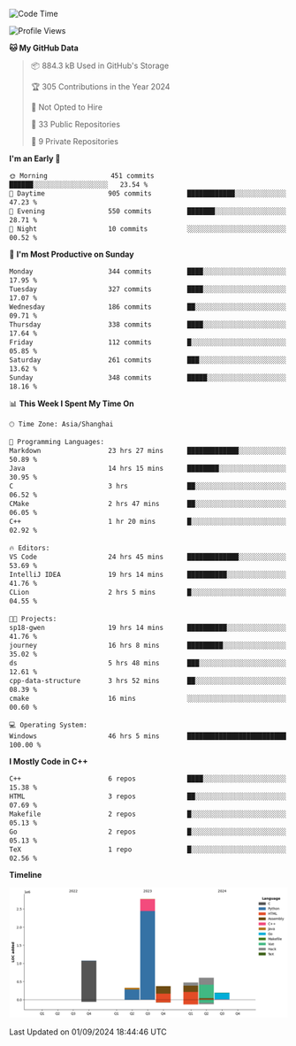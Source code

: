 <!--
**Salvely/Salvely** is a ✨ _special_ ✨ repository because its `README.md` (this file) appears on your GitHub profile.

Here are some ideas to get you started:

- 🔭 I’m currently working on ...
- 🌱 I’m currently learning ...
- 👯 I’m looking to collaborate on ...
- 🤔 I’m looking for help with ...
- 💬 Ask me about ...
- 📫 How to reach me: ...
- 😄 Pronouns: ...
- ⚡ Fun fact: ...
-->

<!--START_SECTION:waka-->
![Code Time](http://img.shields.io/badge/Code%20Time-955%20hrs%2043%20mins-blue)

![Profile Views](http://img.shields.io/badge/Profile%20Views-17-blue)

**🐱 My GitHub Data** 

> 📦 884.3 kB Used in GitHub's Storage 
 > 
> 🏆 305 Contributions in the Year 2024
 > 
> 🚫 Not Opted to Hire
 > 
> 📜 33 Public Repositories 
 > 
> 🔑 9 Private Repositories 
 > 
**I'm an Early 🐤** 

```text
🌞 Morning                451 commits         ██████░░░░░░░░░░░░░░░░░░░   23.54 % 
🌆 Daytime                905 commits         ████████████░░░░░░░░░░░░░   47.23 % 
🌃 Evening                550 commits         ███████░░░░░░░░░░░░░░░░░░   28.71 % 
🌙 Night                  10 commits          ░░░░░░░░░░░░░░░░░░░░░░░░░   00.52 % 
```
📅 **I'm Most Productive on Sunday** 

```text
Monday                   344 commits         ████░░░░░░░░░░░░░░░░░░░░░   17.95 % 
Tuesday                  327 commits         ████░░░░░░░░░░░░░░░░░░░░░   17.07 % 
Wednesday                186 commits         ██░░░░░░░░░░░░░░░░░░░░░░░   09.71 % 
Thursday                 338 commits         ████░░░░░░░░░░░░░░░░░░░░░   17.64 % 
Friday                   112 commits         █░░░░░░░░░░░░░░░░░░░░░░░░   05.85 % 
Saturday                 261 commits         ███░░░░░░░░░░░░░░░░░░░░░░   13.62 % 
Sunday                   348 commits         █████░░░░░░░░░░░░░░░░░░░░   18.16 % 
```


📊 **This Week I Spent My Time On** 

```text
🕑︎ Time Zone: Asia/Shanghai

💬 Programming Languages: 
Markdown                 23 hrs 27 mins      █████████████░░░░░░░░░░░░   50.89 % 
Java                     14 hrs 15 mins      ████████░░░░░░░░░░░░░░░░░   30.95 % 
C                        3 hrs               ██░░░░░░░░░░░░░░░░░░░░░░░   06.52 % 
CMake                    2 hrs 47 mins       ██░░░░░░░░░░░░░░░░░░░░░░░   06.05 % 
C++                      1 hr 20 mins        █░░░░░░░░░░░░░░░░░░░░░░░░   02.92 % 

🔥 Editors: 
VS Code                  24 hrs 45 mins      █████████████░░░░░░░░░░░░   53.69 % 
IntelliJ IDEA            19 hrs 14 mins      ██████████░░░░░░░░░░░░░░░   41.76 % 
CLion                    2 hrs 5 mins        █░░░░░░░░░░░░░░░░░░░░░░░░   04.55 % 

🐱‍💻 Projects: 
sp18-gwen                19 hrs 14 mins      ██████████░░░░░░░░░░░░░░░   41.76 % 
journey                  16 hrs 8 mins       █████████░░░░░░░░░░░░░░░░   35.02 % 
ds                       5 hrs 48 mins       ███░░░░░░░░░░░░░░░░░░░░░░   12.61 % 
cpp-data-structure       3 hrs 52 mins       ██░░░░░░░░░░░░░░░░░░░░░░░   08.39 % 
cmake                    16 mins             ░░░░░░░░░░░░░░░░░░░░░░░░░   00.60 % 

💻 Operating System: 
Windows                  46 hrs 5 mins       █████████████████████████   100.00 % 
```

**I Mostly Code in C++** 

```text
C++                      6 repos             ████░░░░░░░░░░░░░░░░░░░░░   15.38 % 
HTML                     3 repos             ██░░░░░░░░░░░░░░░░░░░░░░░   07.69 % 
Makefile                 2 repos             █░░░░░░░░░░░░░░░░░░░░░░░░   05.13 % 
Go                       2 repos             █░░░░░░░░░░░░░░░░░░░░░░░░   05.13 % 
TeX                      1 repo              █░░░░░░░░░░░░░░░░░░░░░░░░   02.56 % 
```



**Timeline**

![Lines of Code chart](https://raw.githubusercontent.com/Salvely/Salvely/main/assets/bar_graph.png)


 Last Updated on 01/09/2024 18:44:46 UTC
<!--END_SECTION:waka-->
<!-- ### [![Typing SVG](https://readme-typing-svg.demolab.com?font=JetBrains+Mono&size=22&pause=1000&width=435&height=70&lines=Hi!+I'm+Wen+Gao.+Nice+to+see+you!)](https://git.io/typing-svg)

[![Salvely's GitHub stats](https://github-readme-stats.vercel.app/api?username=Salvely&count_private=true&show_icons=true&theme=buefy&include_all_commits=true)](https://github.com/anuraghazr/github-readme-stats)
[![Top Langs](https://github-readme-stats.vercel.app/api/top-langs/?username=Salvely)](https://github.com/anuraghazr/github-readme-stats)


![Leetcode Stats](https://leetcard.jacoblin.cool/Salvely?theme=wtf&font=Kameron&ext=activity&show_rank=true)

![](https://komarev.com/ghpvc/?username=Salvely)
-->

